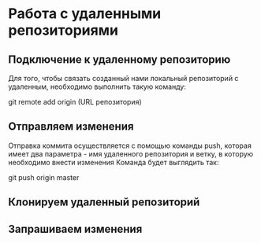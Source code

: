 # Работа с удаленными репозиториями

## Подключение к удаленному репозиторию
Для того, чтобы связать созданный нами локальный репозиторий с удаленным, необходимо выполнить такую команду:

git remote add origin (URL репозитория)
## Отправляем изменения 
Отправка коммита осуществляется с помощью команды push, которая имеет два параметра - имя удаленного репозитория и ветку, в которую необходимо внести изменения 
Команда будет выглядить так:

git push origin master 

## Клонируем удаленный репозиторий 

## Запрашиваем изменения 
